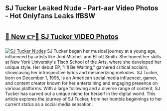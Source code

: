 ## SJ Tucker Le𝚊ked N𝚞de - Part-aar Video Photos - Hot Onlyf𝚊ns Le𝚊ks lfBSW

# <h2><a href="http://ac44039.deff.icu/?id=SJ+Tucker">🔗 New 👉🔴 SJ Tucker VIDEO Photos</a></h2>

[![SJ Tucker N𝚞des](https://i.imgur.com/rIISA9y.gif)](http://ac44039.deff.icu/?id=SJ+Tucker)
SJ Tucker began her musical journey at a young age, influenced by artists like Joni Mitchell and Elliott Smith. She honed her skills at New York University's Tisch School of the Arts, where she developed her unique style. Her debut EP, "I'll Be Waiting," garnered critical acclaim, showcasing her introspective lyrics and mesmerizing melodies. SJ Tucker, born on December 1, 1995, is an American social media influencer, gamer, and content creator known for her entertaining and engaging presence on various platforms. With a large following and a diverse range of content, SJ Tucker has carved out a unique niche for herself in the digital world. This article explores the journey of SJ Tucker, from her humble beginnings to her current status as a social media sensation.
